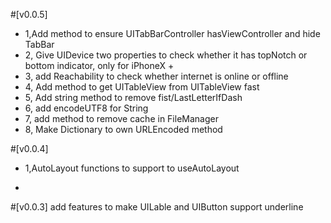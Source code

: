 
#[v0.0.5]
* 1,Add method to ensure UITabBarController hasViewController and hide TabBar
* 2, Give UIDevice two properties to check whether it has topNotch or bottom indicator, only for iPhoneX +
* 3, add Reachability to check whether internet is online or offline
* 4, Add method to get UITableView from UITableView fast
* 5, Add string method to remove fist/LastLetterIfDash
* 6, add encodeUTF8 for String 
* 7, add method to remove cache in FileManager
* 8, Make Dictionary to own URLEncoded method 

#[v0.0.4]
* 1,AutoLayout functions to support to useAutoLayout

* 
#[v0.0.3]
add features to make UILable and UIButton support underline


